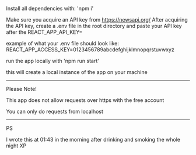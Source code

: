 Install all dependencies with:
'npm i'

Make sure you acquire an API key from https://newsapi.org/
After acquiring the API key, create a .env file in the root directory and paste your API key after the REACT_APP_API_KEY=

example of what your .env file should look like:
REACT_APP_ACCESS_KEY=0123456789abcdefghijklmnopqrstuvwxyz

run the app locally with 'npm run start'

this will create a local instance of the app on your machine

---

Please Note!

This app does not allow requests over https with the free account

You can only do requests from localhost

---

PS

I wrote this at 01:43 in the morning after drinking and smoking the whole night XP
